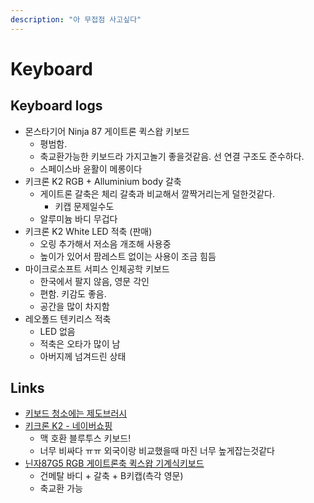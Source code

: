 ```yaml
---
description: "아 무접점 사고싶다"
---
```


# Keyboard

## Keyboard logs

* 몬스타기어 Ninja 87 게이트론 퀵스왑 키보드
    * 평범함. 
    * 축교환가능한 키보드라 가지고놀기 좋을것같음. 선 연결 구조도 준수하다.
    * 스페이스바 윤활이 메롱이다
* 키크론 K2 RGB + Alluminium body 갈축
    * 게이트론 갈축은 체리 갈축과 비교해서 깔짝거리는게 덜한것같다.
        * 키캡 문제일수도
    * 알루미늄 바디 무겁다
* 키크론 K2 White LED 적축 (판매)
    * 오링 추가해서 저소음 개조해 사용중
    * 높이가 있어서 팜레스트 없이는 사용이 조금 힘듬
* 마이크로소프트 서피스 인체공학 키보드
    * 한국에서 팔지 않음, 영문 각인
    * 편함. 키감도 좋음.
    * 공간을 많이 차지함
* 레오폴드 텐키리스 적축
    * LED 없음
    * 적축은 오타가 많이 남
    * 아버지께 넘겨드린 상태

## Links
* [키보드 청소에는 제도브러시](https://twitter.com/_Akamig/status/1251724626893258753)
* [키크론 K2 - 네이버쇼핑](http://smartstore.gtgear.com/products/4716867026)
    * 맥 호환 블루투스 키보드!
    * 너무 비싸다 ㅠㅠ 외국이랑 비교했을때 마진 너무 높게잡는것같다
* [닌자87G5 RGB 게이트론축 퀵스왑 기계식키보드](https://smartstore.naver.com/monstarkorea/products/4053014485)
    * 건메탈 바디 + 갈축 + B키캡(측각 영문)
    * 축교환 가능
